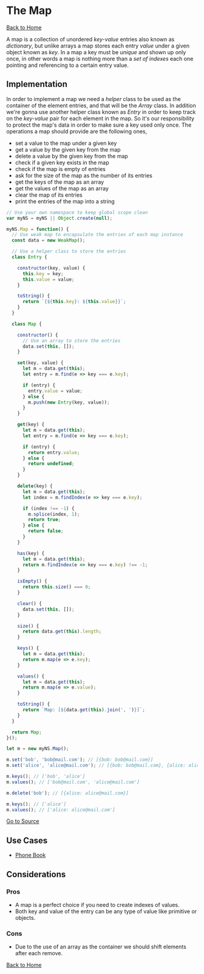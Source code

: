 # The Map #

[Back to Home](../../../../)

A map is a collection of unordered *key-value* entries also known as *dictionary*, but unlike arrays a map stores each entry *value* under a given object known as *key*. In a map a key must be *unique* and shown up only once, in other words a map is nothing more than a *set of indexes* each one pointing and referencing to a certain entry value.

## Implementation ##

In order to implement a map we need a *helper* class to be used as the container of the element entries, and that will be the *Array* class. In addition we're gonna use another helper class known as *Entry* in order to keep track on the *key-value* pair for each element in the map. So it's our responsibility to protect the map's data in order to make sure a key used only once. The operations a map should provide are the following ones,

* set a value to the map under a given key
* get a value by the given key from the map
* delete a value by the given key from the map
* check if a given key exists in the map
* check if the map is empty of entries
* ask for the size of the map as the number of its entries
* get the keys of the map as an array
* get the values of the map as an array
* clear the map of its entries
* print the entries of the map into a string

```JavaScript
// Use your own namespace to keep global scope clean
var myNS = myNS || Object.create(null);

myNS.Map = function() {
  // Use weak map to encapsulate the entries of each map instance
  const data = new WeakMap();

  // Use a helper class to store the entries
  class Entry {

    constructor(key, value) {
      this.key = key;
      this.value = value;
    }

    toString() {
      return `{${this.key}: ${this.value}}`;
    }
  }

  class Map {

    constructor() {
      // Use an array to store the entries
      data.set(this, []);
    }

    set(key, value) {
      let m = data.get(this);
      let entry = m.find(e => key === e.key);

      if (entry) {
        entry.value = value;
      } else {
        m.push(new Entry(key, value));
      }
    }

    get(key) {
      let m = data.get(this);
      let entry = m.find(e => key === e.key);

      if (entry) {
        return entry.value;
      } else {
        return undefined;
      }
    }

    delete(key) {
      let m = data.get(this);
      let index = m.findIndex(e => key === e.key);

      if (index !== -1) {
        m.splice(index, 1);
        return true;
      } else {
        return false;
      }
    }

    has(key) {
      let m = data.get(this);
      return m.findIndex(e => key === e.key) !== -1;
    }

    isEmpty() {
      return this.size() === 0;
    }

    clear() {
      data.set(this, []);
    }

    size() {
      return data.get(this).length;
    }

    keys() {
      let m = data.get(this);
      return m.map(e => e.key);
    }

    values() {
      let m = data.get(this);
      return m.map(e => e.value);
    }

    toString() {
      return `Map: [${data.get(this).join(', ')}]`;
    }
  }

  return Map;
}();

let m = new myNS.Map();

m.set('bob', 'bob@mail.com'); // [{bob: bob@mail.com}]
m.set('alice', 'alice@mail.com'); // [{bob: bob@mail.com}, {alice: alice@mail.com}]

m.keys(); // ['bob', 'alice']
m.values(); // ['bob@mail.com', 'alice@mail.com']

m.delete('bob'); // [{alice: alice@mail.com}]

m.keys(); // ['alice']
m.values(); // ['alice: alice@mail.com']
```

[Go to Source](index.js)

## Use Cases ##
* [Phone Book](phone-book.js)

## Considerations ##

### Pros ###
* A map is a perfect choice if you need to create indexes of values.
* Both key and value of the entry can be any type of value like primitive or objects.

### Cons ###
* Due to the use of an array as the container we should shift elements after each remove.

[Back to Home](../../../../)
